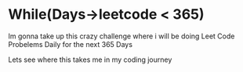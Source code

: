 # While(Days->leetcode < 365)


Im gonna take up this crazy challenge where i will be doing Leet Code Probelems Daily for the next 365 Days

Lets see where this takes me in my coding journey
